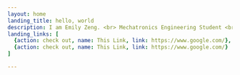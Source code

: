 ```yaml
---
layout: home
landing_title: hello, world
description: I am Emily Zeng. <br> Mechatronics Engineering Student <br> University of Waterloo.
landing_links: [
  {action: check out, name: This Link, link: https://www.google.com/},
  {action: check out, name: This Link, link: https://www.google.com/}
]

---
```

